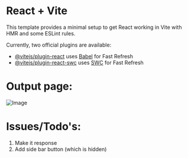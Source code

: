 # React + Vite

This template provides a minimal setup to get React working in Vite with HMR and some ESLint rules.

Currently, two official plugins are available:

- [@vitejs/plugin-react](https://github.com/vitejs/vite-plugin-react/blob/main/packages/plugin-react/README.md) uses [Babel](https://babeljs.io/) for Fast Refresh
- [@vitejs/plugin-react-swc](https://github.com/vitejs/vite-plugin-react-swc) uses [SWC](https://swc.rs/) for Fast Refresh

# Output page:

![Image](https://github.com/user-attachments/assets/8f96f4cb-4b69-4576-82c9-efe836f670e7)

# Issues/Todo's:

1. Make it response
2. Add side bar button (which is hidden)
